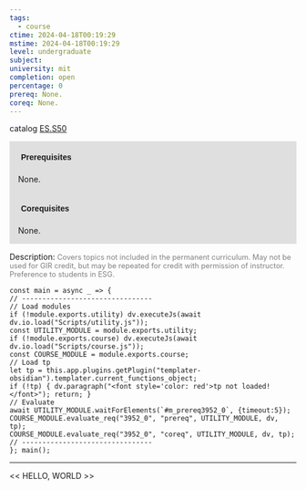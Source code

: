 ```yaml
---
tags:
  - course
ctime: 2024-04-18T00:19:29
mstime: 2024-04-18T00:19:29
level: undergraduate
subject: 
university: mit
completion: open
percentage: 0
prereq: None.
coreq: None.
---
```


catalog [ES.S50](http://student.mit.edu/catalog/mESa.html#ES.S50)

<span style="display: block; padding: 15px; background-color: rgb(100, 100, 100, 0.2);"><font id="m_prereq3952_0" style="display: block; font-family: Arial, sans-serif; font-weight: bold; padding: 5px">Prerequisites</font><br><span id="prereq3952_0">None.</span></span>
<span style="display: block; padding: 15px; background-color: rgb(100, 100, 100, 0.2);"><font id="m_coreq3952_0" style="display: block; font-family: Arial, sans-serif; font-weight: bold; padding: 5px">Corequisites</font><br><span id="coreq3952_0">None.</span></span>

<font style="">Description:</font>
<font style="color: grey; font-size: 0.8rem;">Covers topics not included in the permanent curriculum. May not be used for GIR credit, but may be repeated for credit with permission of instructor. Preference to students in ESG.</font>

```dataviewjs
const main = async _ => {
// --------------------------------
// Load modules
if (!module.exports.utility) dv.executeJs(await dv.io.load("Scripts/utility.js"));
const UTILITY_MODULE = module.exports.utility;
if (!module.exports.course) dv.executeJs(await dv.io.load("Scripts/course.js"));
const COURSE_MODULE = module.exports.course;
// Load tp
let tp = this.app.plugins.getPlugin("templater-obsidian").templater.current_functions_object;
if (!tp) { dv.paragraph("<font style='color: red'>tp not loaded!</font>"); return; }
// Evaluate
await UTILITY_MODULE.waitForElements(`#m_prereq3952_0`, {timeout:5});
COURSE_MODULE.evaluate_req("3952_0", "prereq", UTILITY_MODULE, dv, tp);
COURSE_MODULE.evaluate_req("3952_0", "coreq", UTILITY_MODULE, dv, tp);
// --------------------------------
}; main();
```

---

<< HELLO, WORLD >>
